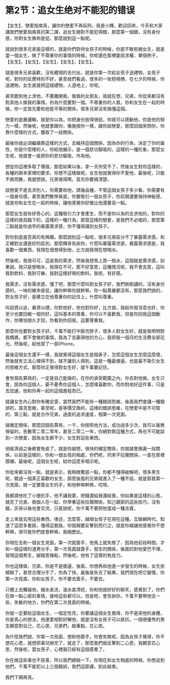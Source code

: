 # 第2节：追女生绝对不能犯的错误

【女生】，戀愛指南真，讓你的戀愛不再採刑，我是小輝，歡迎回來，今天和大家講我們戀愛指南真的第二課，追女生絕對不能犯得錯，那麼第一個錯，沒有身份感，你對女生微命是從，那麼說到這一點呢。

就說到很多兄弟是這樣的，就是你們對待女孩子的時候，你是不敢拒絕女生，就是當一個女生，做了不尊重你的事情的時候，你呢還在那裡委屈求權，舉個例子，【女生】，【女生】，【女生】，【女生】，【女生】。

就是很多兄弟喜歡，沒有體現的去付出，就是你第一次給女孩子送禮物，女孩子呢，對你的反應特別不好，甚至我們看過，很多的一些短視頻，在七夕的時候，你送禮物，女生直接把這個禮物，人道地上，你呢。

甚至跪到地上求他，不要離開我，做我的女朋友，我就在想，兄弟，你從來都沒有對其他人做我的事情，你為什麼要對一個，不尊重你的人眾，你和女生在一起的時候，你一定首先要和他是平等的關係，很多兄弟沒有搞懂這個。

戀愛的底層邏輯，就是你以為，你把身份放得很低，你就可以感動他，你是他的努力一樣，然後呢，他就會跟你，像施捨你一樣，跟你談戀愛，那麼回個來問你，你靠什麼樣的方式，獲取了一段關係。

最後你就必須繼續靠這樣的方式，去維持這個關係，因為你的行為，決定了你的屬性，你是什麼樣的人，你給他展示，是一個悲功驅吸的，這樣的一種形象，那麼女生呢，他就會一直把你的悲功驅吸，作為他。

想從你這裡多取了價值，那麼如果以後，拿一天你受不了，然後女生對你這樣的，各種的辯本家裡的要求，你想不這樣做呢，女生他就覺得你不愛他，最後呢，只能不換而散，我就想說，兄弟值得嗎，首先你要搞清楚。

談戀愛不是去求別人，你需要和他，請幾品種，不管這個女孩子多少看，你需要有一個身份感，甚至我們教學員是，你要吸引一個女孩子，你前期還要保持神秘感，就是你和女生在一起的時候，讓他感覺你好像比他還要高一點。

那麼女生就有好奇心的，這種吸引力才會產生，而不是你以為的去求他的，對你的這樣的居高臨下的，這樣的一種行為，那麼這樣的戀愛，是我們不必唱的，那麼第二點就是你過早的暴露需求感，你不懂得識別女孩子。

對你到底是否真的有興趣，那麼說到這一點呢，很多兄弟區分不了暴露需求感，和正確對女還是好的區別，那麼輝哥告訴你，什麼叫暴露需求感，暴露需求感是，我喜歡一個東西，我現在很想得到他，比方說我現在想喝水。

然後呢，我很可可，這是我的需求，然後我想馬上買一瓶水，這個就是需求感，如果說，我只是想喝水，我現在不可，那不好意思，這種情況呢，我不會去買，這叫我對飲料，我對可樂，我對這樣好喝的飲料，我呢，有好感。

我需求，沒有需求感，懂了吧，那麼什麼叫對女孩子好，我們剛剛講的，沒有身份感的，一味的維命是從，讓你幹嘛你就幹嘛，你一點尊嚴都沒有，那麼我們說的，對女孩子好，是建立在他尊重你的記住上，什麼叫尊重。

叫投資以逃，暴資以禮，你對他好，他也對你好，比方說，我給你發消息也好，你至少也要回維一個你好，這叫基本的尊重，你可以不喜歡我，但是你回我這個動作，你哪怕很久才回，你看到你回我，這要尊重我。

那麼你也要對女孩子好，千萬不能打中臉充胖子，很多人對女生好，就是我明明對我媽媽，都不會做的事情，我為了去贏得他的方心，我把我一個月的生活費全部花光，然後呢，給他買了一部iPhone。

最後這個女生還不一樣，我就覺得這個女生是個表子，怎麼這個女生怎麼這麼壞，然後就有立法心理得不到，就不讓別人得到，這是一種最傻逼，也是最不吸引女生的思維方式，那麼你正覺得對女生好，就千萬要記住。

會有個告算局的，一定是自己能做的，在你的承受範圍之內，你去對他做，女生只會，因為你這個人，憂不憂秀你這個人，怎麼樣喜歡你，而你對他好這件事，只是去加速，他和你再一起的這個進程而已。

就讓女生內心對你有確定感，當然我們不能有一種錯誤思維，後面我們會講一種錯誤的，苗克思維，甚至呢，是等價交換的，這樣的錯誤思維，在戀愛中是不可取的，第三點，就是合作兄弟，過度的追求速度，相第一次見面。

就確定關係，那麼回個告算局，一千，你按照他方法，成功過多少次，我可以毫無保留的，告數零二零二零年，甚至二零二一年，你絕對靠這種方式，再也不可能談到一次戀愛，因為女生都不少，女生對這些東西。

他經濟過之後都會免疫了，就是你越想，很快的確定關係，你就越會搞黃一段關係，以前是這樣的，你和一個女孩的相處，你們呢，同來不拉聲關係，一直在那裡摸襯，最後呢，這個女生呢，給你這麼多暗示呢。

你從來都沒有一點，就是表示，我稍微驚慈一點，你都不懂得破解吧，很多男生呢，錯過一個真正喜歡的女生，那麼後面的兄弟就進入了一種不屈，就是那我第一次見面，就一定要簽女生的手，和他幹嘛幹嘛，哎呀。

我都請他吃了小便的手，他不讓我簽，把錢還給我還給我，你如果是這樣的心態，就完了兄弟，兩個人在一起，你學著這些拉聲關係，知己親密的這些技巧，沒有錯，灰哥以後也會交流，只是說呢，你千萬不要把他當成一種法寶。

走上來就去用這些東西，律述，怎麼答，越順女孩子在現在這種，互聯網時代，知道了這麼多套路，懂得這套路，你就越要反擊到而行之，就是你越讓他感覺你不想幹嘛，很可能你們就會幹嘛，我絕歷此。

你現在去和一個女生見面，第一次就簽手，他馬上就失敗了，因為他前段時間，才和一個這樣的渣男分手，第一次見面就簽手，發生的關係，後面的對他愛巴不理，發現這個男生，腳踏恩條船，然後呢，他有了這樣的免疫力。

你也這樣做，兄弟，你是不是傻逼，後面，你想再和他進一步發生的時候，女生拒絕聯了，甚至合理分手了，你為了快，最後是失去了結果，我們現在把它變慢，你第一次見面，你和女孩子，你不要去簽手，不要去。

只體上去觸碰他，細水長流，溫水直清挖，你和他就好好的聊天，感覺到了，你們在做一點心密的事情，接吻這些都可以，但是呢，會告訴你，千萬不要帶他去一些，失敏的地方，你們在第二次見面的時候。

你就一定要給這個女生，一個定性完，你要讓這個女生覺得，你不是突他的身體，你是真心的想法，他連愛相對好解他，就是沒有女孩子可以抵抗，一個很優秀的男生願意對自己，花心思，兄弟們，敲重點，花心思。

為什麼我們說，你第一次見面，想和他簽手，你會失敗呢，因為女孩子覺得，你不想花心思，就想把事兒辦完了，就走了，那麼我們就反擊到二心思，我願意花心思，然後呢，當女孩子，心裡面已經有這個感覺了。

你在做這些事也不慈善，所以我們總結一下，你現在和女生相處的時候，你想追到他們，千萬不能犯以上三個錯誤，我們這節課，到此結束。

我們下期再見。